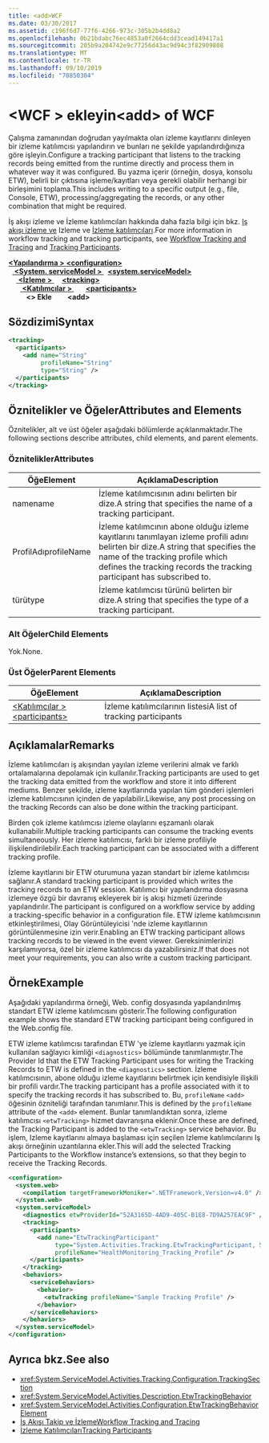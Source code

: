 ```yaml
---
title: <add>WCF
ms.date: 03/30/2017
ms.assetid: c196f6d7-77f6-4266-973c-305b2b4dd8a2
ms.openlocfilehash: 0b21bdabc76ec4853a0f2664cdd3cead149417a1
ms.sourcegitcommit: 205b9a204742e9c77256d43ac9d94c3f82909808
ms.translationtype: MT
ms.contentlocale: tr-TR
ms.lasthandoff: 09/10/2019
ms.locfileid: "70850304"
---
```

# <a name="add-of-wcf"></a><span data-ttu-id="0d1ca-102">\<WCF > ekleyin</span><span class="sxs-lookup"><span data-stu-id="0d1ca-102">\<add> of WCF</span></span>
<span data-ttu-id="0d1ca-103">Çalışma zamanından doğrudan yayılmakta olan izleme kayıtlarını dinleyen bir izleme katılımcısı yapılandırın ve bunları ne şekilde yapılandırdığınıza göre işleyin.</span><span class="sxs-lookup"><span data-stu-id="0d1ca-103">Configure a tracking participant that listens to the tracking records being emitted from the runtime directly and process them in whatever way it was configured.</span></span> <span data-ttu-id="0d1ca-104">Bu yazma içerir (örneğin, dosya, konsolu ETW), belirli bir çıktısına işleme/kayıtları veya gerekli olabilir herhangi bir birleşimini toplama.</span><span class="sxs-lookup"><span data-stu-id="0d1ca-104">This includes writing to a specific output (e.g., file, Console, ETW), processing/aggregating the records, or any other combination that might be required.</span></span>  
  
 <span data-ttu-id="0d1ca-105">İş akışı izleme ve İzleme katılımcıları hakkında daha fazla bilgi için bkz. [Iş akışı izleme ve](../../../windows-workflow-foundation/workflow-tracking-and-tracing.md) Izleme ve [İzleme katılımcıları](../../../windows-workflow-foundation/tracking-participants.md).</span><span class="sxs-lookup"><span data-stu-id="0d1ca-105">For more information in workflow tracking and tracking participants, see [Workflow Tracking and Tracing](../../../windows-workflow-foundation/workflow-tracking-and-tracing.md) and [Tracking Participants](../../../windows-workflow-foundation/tracking-participants.md).</span></span>  
  
<span data-ttu-id="0d1ca-106">[ **\<Yapılandırma >** ](../configuration-element.md)</span><span class="sxs-lookup"><span data-stu-id="0d1ca-106">[**\<configuration>**](../configuration-element.md)</span></span>\
<span data-ttu-id="0d1ca-107">&nbsp;&nbsp;[ **\<System. serviceModel >** ](system-servicemodel.md)</span><span class="sxs-lookup"><span data-stu-id="0d1ca-107">&nbsp;&nbsp;[**\<system.serviceModel>**](system-servicemodel.md)</span></span>\
<span data-ttu-id="0d1ca-108">&nbsp;&nbsp;&nbsp;&nbsp;[ **\<İzleme >** ](tracking-of-wcf.md)</span><span class="sxs-lookup"><span data-stu-id="0d1ca-108">&nbsp;&nbsp;&nbsp;&nbsp;[**\<tracking>**](tracking-of-wcf.md)</span></span>\
<span data-ttu-id="0d1ca-109">&nbsp;&nbsp;&nbsp;&nbsp;&nbsp;&nbsp;[ **\<Katılımcılar >** ](participants-of-wcf.md)</span><span class="sxs-lookup"><span data-stu-id="0d1ca-109">&nbsp;&nbsp;&nbsp;&nbsp;&nbsp;&nbsp;[**\<participants>**](participants-of-wcf.md)</span></span>\
<span data-ttu-id="0d1ca-110">&nbsp;&nbsp;&nbsp;&nbsp;&nbsp;&nbsp;&nbsp;&nbsp; **\<> Ekle**</span><span class="sxs-lookup"><span data-stu-id="0d1ca-110">&nbsp;&nbsp;&nbsp;&nbsp;&nbsp;&nbsp;&nbsp;&nbsp;**\<add>**</span></span>  
  
## <a name="syntax"></a><span data-ttu-id="0d1ca-111">Sözdizimi</span><span class="sxs-lookup"><span data-stu-id="0d1ca-111">Syntax</span></span>  
  
```xml  
<tracking>
  <participants>
    <add name="String"
         profileName="String"
         type="String" />
  </participants>
</tracking>
```  
  
## <a name="attributes-and-elements"></a><span data-ttu-id="0d1ca-112">Öznitelikler ve Öğeler</span><span class="sxs-lookup"><span data-stu-id="0d1ca-112">Attributes and Elements</span></span>  
 <span data-ttu-id="0d1ca-113">Öznitelikler, alt ve üst öğeler aşağıdaki bölümlerde açıklanmaktadır.</span><span class="sxs-lookup"><span data-stu-id="0d1ca-113">The following sections describe attributes, child elements, and parent elements.</span></span>  
  
### <a name="attributes"></a><span data-ttu-id="0d1ca-114">Öznitelikler</span><span class="sxs-lookup"><span data-stu-id="0d1ca-114">Attributes</span></span>  
  
|<span data-ttu-id="0d1ca-115">Öğe</span><span class="sxs-lookup"><span data-stu-id="0d1ca-115">Element</span></span>|<span data-ttu-id="0d1ca-116">Açıklama</span><span class="sxs-lookup"><span data-stu-id="0d1ca-116">Description</span></span>|  
|-------------|-----------------|  
|<span data-ttu-id="0d1ca-117">name</span><span class="sxs-lookup"><span data-stu-id="0d1ca-117">name</span></span>|<span data-ttu-id="0d1ca-118">İzleme katılımcısının adını belirten bir dize.</span><span class="sxs-lookup"><span data-stu-id="0d1ca-118">A string that specifies the name of a tracking participant.</span></span>|  
|<span data-ttu-id="0d1ca-119">ProfilAdı</span><span class="sxs-lookup"><span data-stu-id="0d1ca-119">profileName</span></span>|<span data-ttu-id="0d1ca-120">İzleme katılımcının abone olduğu izleme kayıtlarını tanımlayan izleme profili adını belirten bir dize.</span><span class="sxs-lookup"><span data-stu-id="0d1ca-120">A string that specifies the name of the tracking profile which defines the tracking records the tracking participant has subscribed to.</span></span>|  
|<span data-ttu-id="0d1ca-121">türü</span><span class="sxs-lookup"><span data-stu-id="0d1ca-121">type</span></span>|<span data-ttu-id="0d1ca-122">İzleme katılımcısı türünü belirten bir dize.</span><span class="sxs-lookup"><span data-stu-id="0d1ca-122">A string that specifies the type of a tracking participant.</span></span>|  
  
### <a name="child-elements"></a><span data-ttu-id="0d1ca-123">Alt Öğeler</span><span class="sxs-lookup"><span data-stu-id="0d1ca-123">Child Elements</span></span>  
 <span data-ttu-id="0d1ca-124">Yok.</span><span class="sxs-lookup"><span data-stu-id="0d1ca-124">None.</span></span>  
  
### <a name="parent-elements"></a><span data-ttu-id="0d1ca-125">Üst Öğeler</span><span class="sxs-lookup"><span data-stu-id="0d1ca-125">Parent Elements</span></span>  
  
|<span data-ttu-id="0d1ca-126">Öğe</span><span class="sxs-lookup"><span data-stu-id="0d1ca-126">Element</span></span>|<span data-ttu-id="0d1ca-127">Açıklama</span><span class="sxs-lookup"><span data-stu-id="0d1ca-127">Description</span></span>|  
|-------------|-----------------|  
|[<span data-ttu-id="0d1ca-128">\<Katılımcılar ></span><span class="sxs-lookup"><span data-stu-id="0d1ca-128">\<participants></span></span>](../windows-workflow-foundation/participants.md)|<span data-ttu-id="0d1ca-129">İzleme katılımcılarının listesi</span><span class="sxs-lookup"><span data-stu-id="0d1ca-129">A list of tracking participants</span></span>|  
  
## <a name="remarks"></a><span data-ttu-id="0d1ca-130">Açıklamalar</span><span class="sxs-lookup"><span data-stu-id="0d1ca-130">Remarks</span></span>  
 <span data-ttu-id="0d1ca-131">İzleme katılımcıları iş akışından yayılan izleme verilerini almak ve farklı ortalamalarına depolamak için kullanılır.</span><span class="sxs-lookup"><span data-stu-id="0d1ca-131">Tracking participants are used to get the tracking data emitted from the workflow and store it into different mediums.</span></span> <span data-ttu-id="0d1ca-132">Benzer şekilde, izleme kayıtlarında yapılan tüm gönderi işlemleri izleme katılımcısının içinden de yapılabilir.</span><span class="sxs-lookup"><span data-stu-id="0d1ca-132">Likewise, any post processing on the tracking Records can also be done within the tracking participant.</span></span>  
  
 <span data-ttu-id="0d1ca-133">Birden çok izleme katılımcısı izleme olaylarını eşzamanlı olarak kullanabilir.</span><span class="sxs-lookup"><span data-stu-id="0d1ca-133">Multiple tracking participants can consume the tracking events simultaneously.</span></span> <span data-ttu-id="0d1ca-134">Her izleme katılımcısı, farklı bir izleme profiliyle ilişkilendirilebilir.</span><span class="sxs-lookup"><span data-stu-id="0d1ca-134">Each tracking participant can be associated with a different tracking profile.</span></span>  
  
 <span data-ttu-id="0d1ca-135">İzleme kayıtlarını bir ETW oturumuna yazan standart bir izleme katılımcısı sağlanır.</span><span class="sxs-lookup"><span data-stu-id="0d1ca-135">A standard tracking participant is provided which writes the tracking records to an ETW session.</span></span> <span data-ttu-id="0d1ca-136">Katılımcı bir yapılandırma dosyasına izlemeye özgü bir davranış ekleyerek bir iş akışı hizmeti üzerinde yapılandırılır.</span><span class="sxs-lookup"><span data-stu-id="0d1ca-136">The participant is configured on a workflow service by adding a tracking-specific behavior in a configuration file.</span></span> <span data-ttu-id="0d1ca-137">ETW izleme katılımcısının etkinleştirilmesi, Olay Görüntüleyicisi 'nde izleme kayıtlarının görüntülenmesine izin verir.</span><span class="sxs-lookup"><span data-stu-id="0d1ca-137">Enabling an ETW tracking participant allows tracking records to be viewed in the event viewer.</span></span> <span data-ttu-id="0d1ca-138">Gereksinimlerinizi karşılamıyorsa, özel bir izleme katılımcısı da yazabilirsiniz.</span><span class="sxs-lookup"><span data-stu-id="0d1ca-138">If that does not meet your requirements, you can also write a custom tracking participant.</span></span>  
  
## <a name="example"></a><span data-ttu-id="0d1ca-139">Örnek</span><span class="sxs-lookup"><span data-stu-id="0d1ca-139">Example</span></span>  
 <span data-ttu-id="0d1ca-140">Aşağıdaki yapılandırma örneği, Web. config dosyasında yapılandırılmış standart ETW izleme katılımcısını gösterir.</span><span class="sxs-lookup"><span data-stu-id="0d1ca-140">The following configuration example shows the standard ETW tracking participant being configured in the Web.config file.</span></span>  
  
 <span data-ttu-id="0d1ca-141">ETW izleme katılımcısı tarafından ETW 'ye izleme kayıtlarını yazmak için kullanılan sağlayıcı kimliği `<diagnostics>` bölümünde tanımlanmıştır.</span><span class="sxs-lookup"><span data-stu-id="0d1ca-141">The Provider Id that the ETW Tracking Participant uses for writing the Tracking Records to ETW is defined in the `<diagnostics>` section.</span></span> <span data-ttu-id="0d1ca-142">İzleme katılımcısının, abone olduğu izleme kayıtlarını belirtmek için kendisiyle ilişkili bir profili vardır.</span><span class="sxs-lookup"><span data-stu-id="0d1ca-142">The tracking participant has a profile associated with it to specify the tracking records it has subscribed to.</span></span> <span data-ttu-id="0d1ca-143">Bu, `profileName` `<add>` öğesinin özniteliği tarafından tanımlanır.</span><span class="sxs-lookup"><span data-stu-id="0d1ca-143">This is defined by the `profileName` attribute of the `<add>` element.</span></span> <span data-ttu-id="0d1ca-144">Bunlar tanımlandıktan sonra, izleme katılımcısı `<etwTracking>` hizmet davranışına eklenir.</span><span class="sxs-lookup"><span data-stu-id="0d1ca-144">Once these are defined, the Tracking Participant is added to the `<etwTracking>` service behavior.</span></span> <span data-ttu-id="0d1ca-145">Bu işlem, Izleme kayıtlarını almaya başlaması için seçilen Izleme katılımcılarını Iş akışı örneğinin uzantılarına ekler.</span><span class="sxs-lookup"><span data-stu-id="0d1ca-145">This will add the selected Tracking Participants to the Workflow instance’s extensions, so that they begin to receive the Tracking Records.</span></span>  
  
```xml  
<configuration>
  <system.web>
    <compilation targetFrameworkMoniker=".NETFramework,Version=v4.0" />
  </system.web>
  <system.serviceModel>
    <diagnostics etwProviderId="52A3165D-4AD9-405C-B1E8-7D9A257EAC9F" />
    <tracking>
      <participants>
        <add name="EtwTrackingParticipant"
             type="System.Activities.Tracking.EtwTrackingParticipant, System.Activities, Version=4.0.0.0, Culture=neutral, PublicKeyToken=31bf3856ad364e35"
             profileName="HealthMonitoring_Tracking_Profile" />
      </participants>
    </tracking>
    <behaviors>
      <serviceBehaviors>
        <behavior>
          <etwTracking profileName="Sample Tracking Profile" />
        </behavior>
      </serviceBehaviors>
    </behaviors>
  </system.serviceModel>
</configuration>
```  
  
## <a name="see-also"></a><span data-ttu-id="0d1ca-146">Ayrıca bkz.</span><span class="sxs-lookup"><span data-stu-id="0d1ca-146">See also</span></span>

- <xref:System.ServiceModel.Activities.Tracking.Configuration.TrackingSection>
- <xref:System.ServiceModel.Activities.Description.EtwTrackingBehavior>
- <xref:System.ServiceModel.Activities.Configuration.EtwTrackingBehaviorElement>
- [<span data-ttu-id="0d1ca-147">İş Akışı Takip ve İzleme</span><span class="sxs-lookup"><span data-stu-id="0d1ca-147">Workflow Tracking and Tracing</span></span>](../../../windows-workflow-foundation/workflow-tracking-and-tracing.md)
- [<span data-ttu-id="0d1ca-148">İzleme Katılımcıları</span><span class="sxs-lookup"><span data-stu-id="0d1ca-148">Tracking Participants</span></span>](../../../windows-workflow-foundation/tracking-participants.md)
